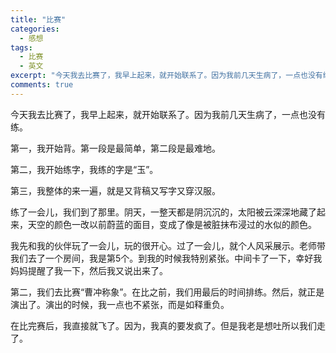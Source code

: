 ```yaml
---
title: "比赛"
categories:
  - 感想
tags:
  - 比赛
  - 英文
excerpt: "今天我去比赛了，我早上起来，就开始联系了。因为我前几天生病了，一点也没有练。"
comments: true
---
```


今天我去比赛了，我早上起来，就开始联系了。因为我前几天生病了，一点也没有练。

第一，我开始背。第一段是最简单，第二段是最难地。

第二，我开始练字，我练的字是“玉”。

第三，我整体的来一遍，就是又背稿又写字又穿汉服。

练了一会儿，我们到了那里。阴天，一整天都是阴沉沉的，太阳被云深深地藏了起来，天空的颜色一改以前蔚蓝的面目，变成了像是被脏抹布浸过的水似的颜色。

我先和我的伙伴玩了一会儿，玩的很开心。过了一会儿，就个人风采展示。老师带我们去了一个房间，我是第5个。到我的时候我特别紧张。中间卡了一下，幸好我妈妈提醒了我一下，然后我又说出来了。

第二，我们去比赛“曹冲称象”。在比之前，我们用最后的时间排练。然后，就正是演出了。演出的时候，我一点也不紧张，而是如释重负。

在比完赛后，我直接就飞了。因为，我真的要发疯了。但是我老是想吐所以我们走了。
